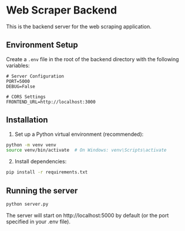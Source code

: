 # Web Scraper Backend

This is the backend server for the web scraping application.

## Environment Setup

Create a `.env` file in the root of the backend directory with the following variables:

```
# Server Configuration
PORT=5000
DEBUG=False

# CORS Settings
FRONTEND_URL=http://localhost:3000
```

## Installation

1. Set up a Python virtual environment (recommended):

```bash
python -m venv venv
source venv/bin/activate  # On Windows: venv\Scripts\activate
```

2. Install dependencies:

```bash
pip install -r requirements.txt
```

## Running the server

```bash
python server.py
```

The server will start on http://localhost:5000 by default (or the port specified in your .env file). 